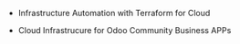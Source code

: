 
- Infrastructure Automation with Terraform for Cloud

- Cloud Infrastrucure for Odoo Community Business APPs


